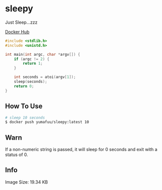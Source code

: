 # sleepy

Just Sleep...zzz

[Docker Hub](https://hub.docker.com/repository/docker/yumafuu/sleepy/general)


```c
#include <stdlib.h>
#include <unistd.h>

int main(int argc, char *argv[]) {
    if (argc != 2) {
        return 1;
    }

    int seconds = atoi(argv[1]);
    sleep(seconds);
    return 0;
}
```

## How To Use

```bash
# sleep 10 seconds
$ docker push yumafuu/sleepy:latest 10
```

## Warn
If a non-numeric string is passed, it will sleep for 0 seconds and exit with a status of 0.


## Info
Image Size: 19.34 KB
